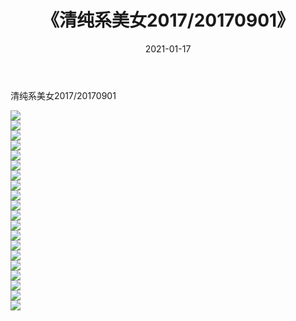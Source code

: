 ﻿---
layout: post
title:  《清纯系美女2017/20170901》
date:   2021-01-17
img: http://img.660000.xyz/Sharelink/清纯系美女/2017/20170901/000.jpg
categories: [美女, 清纯, 唯美]
---

清纯系美女2017/20170901

 ![](http://img.660000.xyz/Sharelink/清纯系美女/2017/20170901/001.png) <br>![](http://img.660000.xyz/Sharelink/清纯系美女/2017/20170901/002.png) <br>![](http://img.660000.xyz/Sharelink/清纯系美女/2017/20170901/003.png) <br>![](http://img.660000.xyz/Sharelink/清纯系美女/2017/20170901/004.png) <br>![](http://img.660000.xyz/Sharelink/清纯系美女/2017/20170901/005.png) <br>![](http://img.660000.xyz/Sharelink/清纯系美女/2017/20170901/006.png) <br>![](http://img.660000.xyz/Sharelink/清纯系美女/2017/20170901/007.png) <br>![](http://img.660000.xyz/Sharelink/清纯系美女/2017/20170901/008.png) <br>![](http://img.660000.xyz/Sharelink/清纯系美女/2017/20170901/009.png) <br>![](http://img.660000.xyz/Sharelink/清纯系美女/2017/20170901/010.png) <br>![](http://img.660000.xyz/Sharelink/清纯系美女/2017/20170901/011.png) <br>![](http://img.660000.xyz/Sharelink/清纯系美女/2017/20170901/012.png) <br>![](http://img.660000.xyz/Sharelink/清纯系美女/2017/20170901/013.png) <br>![](http://img.660000.xyz/Sharelink/清纯系美女/2017/20170901/014.png) <br>![](http://img.660000.xyz/Sharelink/清纯系美女/2017/20170901/015.png) <br>![](http://img.660000.xyz/Sharelink/清纯系美女/2017/20170901/016.png) <br>![](http://img.660000.xyz/Sharelink/清纯系美女/2017/20170901/017.png) <br>![](http://img.660000.xyz/Sharelink/清纯系美女/2017/20170901/018.png) <br>![](http://img.660000.xyz/Sharelink/清纯系美女/2017/20170901/019.png) <br>![](http://img.660000.xyz/Sharelink/清纯系美女/2017/20170901/020.png) <br>